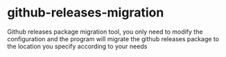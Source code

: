 # github-releases-migration
Github releases  package migration tool, you only need to modify the configuration and the program will migrate the github releases  package to the location you specify according to your needs
